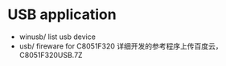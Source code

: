 # USB application
* winusb/ list usb device
* usb/	  fireware for C8051F320 详细开发的参考程序上传百度云， C8051F320USB.7Z
